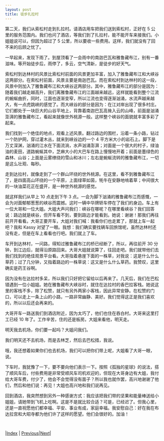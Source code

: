 ```yaml
---
layout: post
title: 徒步扎拉村
---
```


第二天，我们从索松村走到扎拉村。请酒店用车把我们送到索松村，正好在 5 公里的服务范围内。我们也问了酒店，等我们到了扎拉村，能不能开车来接我们。小姐姐说可以，但因为超过了 5 公里，所以要收一些费用。这样，我们就没有了回不来的后顾之忧了。

一早起来，发现下雨了。到屋顶看了一会雨中的南迦巴瓦和雅鲁藏布江，别有一番滋味。等开始徒步后，雨停了，多云，空气清新，是徒步的好天气。

索松村到达林村的风景比索松村前面的风景更加丰富，加入了雅鲁藏布江和大峡谷这两部分。在索松村前面，风景主要是南迦巴瓦。而在索松村到达林村的这一段，风景中则加入了雅鲁藏布江和大峡谷这两部分。其中，雅鲁藏布江的部分是因为：随着我们越走越高升，我们离雅鲁藏布江的江面越来越远，这样就能看到整个江流的蜿蜒曲折，同时，江面也逐渐变窄，所以江流也变得逐渐汹涌，水流声越来越大，有一点虎跳峡的感觉了。而大峡谷的部分是因为：在江对岸出现了很多村庄。它们都处于一块巨大的山谷平地上，背靠着南迦巴瓦高耸入云的山峰，前面是汹涌澎湃的雅鲁藏布江，看起来就像世外桃源一般。这样整个峡谷的面貌就丰富多彩了起来。

我们找到一个绝佳的地点，观看上述风景。翻过路边的围栏，沿着一条小路，钻过一个防护网，穿过灌木丛，就来到峡谷边的一个 4 平方米大小的岩石上。脚下是万丈深渊，汹涌的江水在下面流淌，水声汹涌澎湃；对面是一个很大的村子，绿油油的麦田，道路蜿蜒其中，芝麻大小的大巴车在路上慢慢地开着；前面是墨绿色的森林、山谷；上面是云雾缭绕的雪山和冰川；左右是蜿蜒流转的雅鲁藏布江，一切是这么壮观、每秒。

走到达拉村，就像走到了一个群山环绕的世外桃源。在这里，看不到雅鲁藏布江了，是四面高山环绕的一个平原，上面绿草如茵，牦牛在安静地啃着草；中间很大的一块油菜花正在盛开，是一种世外桃源的感觉。

就这样我们从早上 10 点走到下午 3 点。一会为脚下汹涌的雅鲁藏布江而感慨，一会为对面郁郁葱葱的峡谷而震撼。这时一辆中华牌轿车停在了我们的身边。车上有一位大哥和一位大姐。大姐大声问我们：峡谷在哪呢？在哪里看峡谷？我们回答说：路边就是峡谷，但开车看不到，要到路边才能看到。她说：谢谢！那我们再往前开开看看。大哥正要开车，大姐对我们喊：我看你们也走累了，那就上车一起吧？我和 Kassy 对望了一眼。我想：我们确实要找辆车回旅馆呢，虽然达林村还没有走，但是在车上看看也行吧。我们就上了车。

车开到达林村，一问路，得知过雅鲁藏布江的桥已经断了，所以，再往前开 30 分钟，到江边后，就得沿原路回来。大哥大姐就说算了，往回走吧。我们就带他们去我们找到的绝佳观景平台看。大哥指着悬崖下面的一株草，对我说：这是什么什么草药；过了几分钟，又指着路边的一株草说：这又是什么什么草药。我赞叹，这里确实是药王谷啊。

因为没有在达拉村多呆，所以我们只好把它留给以后再来了。几天后，我们在巴松错遇到一位小姐姐。她在雅鲁藏布大峡谷时，就住在达拉村的香巴拉客栈。她说这里的客栈不多，除了松赞，就只有另外两家小客栈，因此异常安静。在松赞的门口，可以走上一条上山的小路，一路非常幽静、美好。我们觉得这正是我们喜欢的，所以以后还会再来的。

大哥开车一路送我们到酒店附近，因为太巧了，他们也住在吞白村。大哥来这里打工已经 10 年了。工作辛苦，住的还是板房。大姐来看他，明天走。

明天我去机场，你们要一起吗？大姐问我们。

我们明天还不去机场，而是去林芝，然后去巴松措，我说。

哦，我还想着如果你们也去机场，我们可以把你们带上呢，大姐看了大哥一眼，说。

下车时，我犹豫了一下，要不要向他们表示一下。按照《孤独的星球》的说法，搭了顺风车后，付些费用是非常受顺风车司机欢迎的，但现在大哥身边有大姐，我付给大哥车费，付少了，他会不会觉得没有面子？所以我也就作罢，高兴地谢谢了他们，然后和他们说：再见！大姐也高兴地和我们说再见。

回到酒店，我突然想到另外一种感谢方式：我应该把我们带的坚果和能量棒送给小姐姐，请她带到飞机上吃啊。这是不是就比较合适？可是，已经迟了。但我心里，还是一直祝愿他们都幸福、平安、事业有成，家庭幸福。我安慰自己：好在我在布达拉宫和大昭寺都为他们许了这样的愿望。他们会很好的。加油！

<br/>

|[Index](../) | [Previous](62-sousong)|[Next](65-nongzhuang)|
